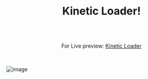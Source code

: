 <h1 align="center">Kinetic Loader!</h1><br>
<br>
<p align="center">
For Live preview: <a href="https://ash-win-n.github.io/kinetic-loader/">Kinetic Loader</a></p><br>

<p align="center">

![image](https://user-images.githubusercontent.com/70138036/186730120-3d490f18-0a7d-4685-bf74-3cc54e73195d.png)


</p>
